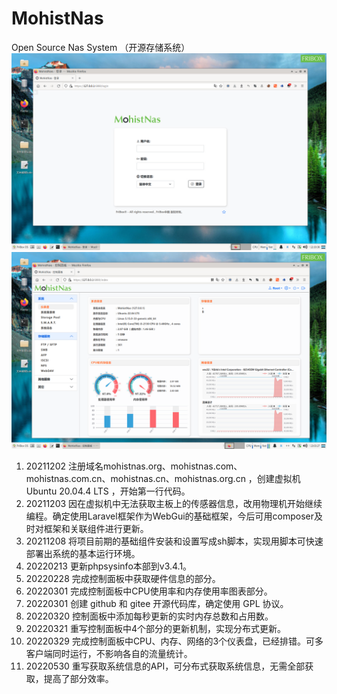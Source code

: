 # MohistNas
Open Source Nas System （开源存储系统）
![Image text](MohistNas-Login.png)
![Image text](MohistNas-Main.png)

001.  20211202  注册域名mohistnas.org、mohistnas.com、mohistnas.com.cn、mohistnas.cn、mohistnas.org.cn ，创建虚拟机 Ubuntu 20.04.4 LTS ，开始第一行代码。
002.  20211203  因在虚拟机中无法获取主板上的传感器信息，改用物理机开始继续编程。确定使用Laravel框架作为WebGui的基础框架，今后可用composer及时对框架和关联组件进行更新。
003.  20211208  将项目前期的基础组件安装和设置写成sh脚本，实现用脚本可快速部署出系统的基本运行环境。
004.  20220213  更新phpsysinfo本部到v3.4.1。
005.  20220228  完成控制面板中获取硬件信息的部分。
006.  20220301  完成控制面板中CPU使用率和内存使用率图表部分。
007.  20220301  创建 github 和 gitee 开源代码库，确定使用 GPL 协议。
008.  20220320  控制面板中添加每秒更新的实时内存总数和占用数。
009.  20220321  重写控制面板中4个部分的更新机制，实现分布式更新。
010.  20220329  完成控制面板中CPU、内存、网络的3个仪表盘，已经排错。可多客户端同时运行，不影响各自的流量统计。
011.  20220530  重写获取系统信息的API，可分布式获取系统信息，无需全部获取，提高了部分效率。
